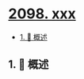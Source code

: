 # [2098. xxx](https://github.com/Tdahuyou/TNotes.leetcode/tree/main/notes/2098.%20xxx)

<!-- region:toc -->

- [1. 📝 概述](#1--概述)

<!-- endregion:toc -->

## 1. 📝 概述
